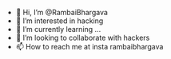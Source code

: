 - 👋 Hi, I’m @RambaiBhargava
- 👀 I’m interested in hacking
- 🌱 I’m currently learning ...
- 💞️ I’m looking to collaborate with hackers
- 📫 How to reach me at insta rambaibhargava

<!---
RambaiBhargava/RambaiBhargava is a ✨ special ✨ repository because its `README.md` (this file) appears on your GitHub profile.
You can click the Preview link to take a look at your changes.
--->
